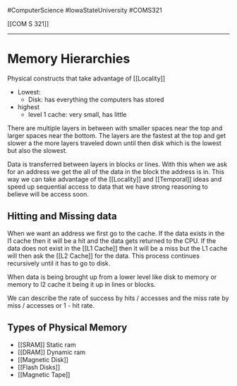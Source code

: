 #ComputerScience  #IowaStateUniversity  #COMS321 


[[COM S 321]] 

---

# Memory Hierarchies

Physical constructs that take advantage of [[Locality]]


- Lowest: 
	- Disk: has everything the computers has stored
- highest
	- level 1 cache: very small, has little 

There are multiple layers in between with smaller spaces near the top and larger spaces near the bottom. The layers are the fastest at the top and get  slower a the more layers traveled down until then disk which is the lowest but also the slowest.

Data is transferred between layers in blocks or lines. With this when we ask for an address we get the all of the data in the block the address is in. This way we can take advantage of the [[Locality]] and [[Temporal]] ideas and speed up sequential access to data that we have strong reasoning to believe will be access soon. 

## Hitting and Missing data

When we want an address we first go to the cache. If the data exists in the l1 cache then it will be a hit and the data gets returned to the CPU. If the data does not exist in the [[L1 Cache]] then it will be a miss but the L1 cache will then ask the [[L2 Cache]] for the data. This process continues recursively until it has to go to disk. 

When data is being brought up from a lower level like disk to memory or memory to l2 cache it being it up in lines or blocks. 

We can describe the rate of success by hits / accesses and the miss rate by miss / accesses or 1 - hit rate. 

## Types of Physical Memory

- [[SRAM]] Static ram 
- [[DRAM]] Dynamic ram
- [[Magnetic Disk]]
- [[Flash Disks]]
- [[Magnetic Tape]]